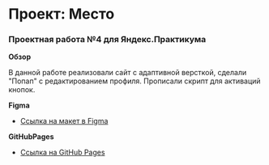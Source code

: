 # Проект: Место

### Проектная работа №4 для Яндекс.Практикума

**Обзор**

В данной работе реализовали сайт с адаптивной версткой, сделали "Попап" с редактированием профиля. Прописали скрипт для активаций кнопок. 

**Figma**

* [Ссылка на макет в Figma](https://www.figma.com/file/2cn9N9jSkmxD84oJik7xL7/JavaScript.-Sprint-4?node-id=0%3A1)

**GitHubPages**

* [Ссылка на GitHub Pages](https://bor1sstan.github.io/mesto/)
